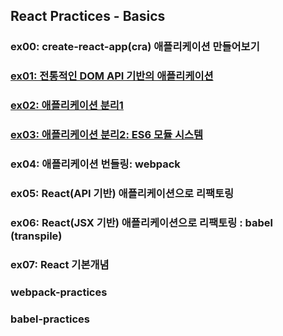 ## React Practices - Basics

### ex00: create-react-app(cra) 애플리케이션 만들어보기

### <a href="https://github.com/Sewonzzang123/react-practices/tree/main/basic/ex01">ex01: 전통적인 DOM API 기반의 애플리케이션 </a>

### <a href="https://github.com/Sewonzzang123/react-practices/tree/main/basic/ex02">ex02: 애플리케이션 분리1</a>

### <a href="https://github.com/Sewonzzang123/react-practices/tree/main/basic/ex03">ex03: 애플리케이션 분리2: ES6 모듈 시스템 </a>

### ex04: 애플리케이션 번들링: webpack

### ex05: React(API 기반) 애플리케이션으로 리팩토링

### ex06: React(JSX 기반) 애플리케이션으로 리팩토링 : babel (transpile)

### ex07: React 기본개념

### webpack-practices

### babel-practices

